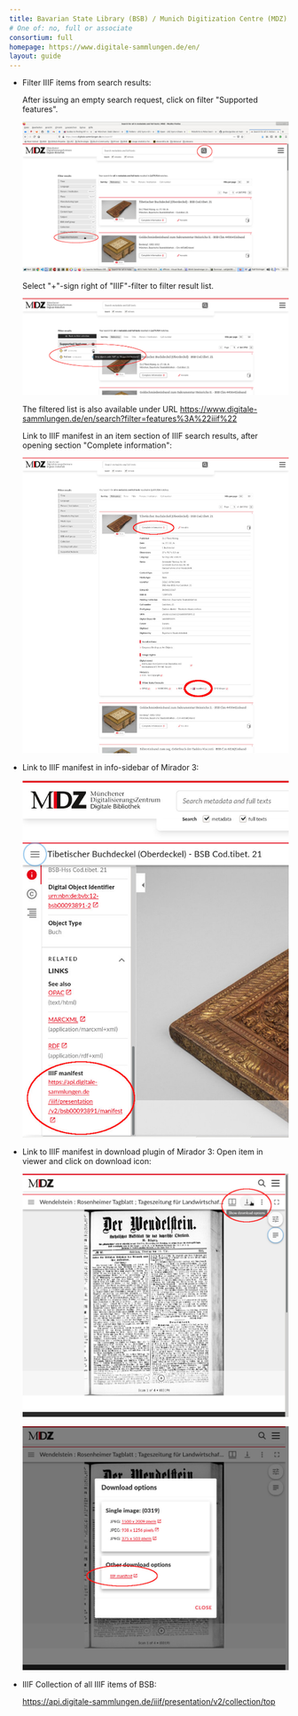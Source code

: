 ```yaml
---
title: Bavarian State Library (BSB) / Munich Digitization Centre (MDZ)
# One of: no, full or associate
consortium: full 
homepage: https://www.digitale-sammlungen.de/en/
layout: guide
---
```


* Filter IIIF items from search results:

  After issuing an empty search request, click on filter "Supported features".

  ![Screenshot of the MDZ site showing how to filter IIIF items from search results.](mdz-4.jpg)

  Select "+"-sign right of "IIIF"-filter to filter result list.

  ![Screenshot of the MDZ site showing how to filter IIIF items from search results.](mdz-5.jpg)

  The filtered list is also available under URL <https://www.digitale-sammlungen.de/en/search?filter=features%3A%22iiif%22>

  Link to IIIF manifest in an item section of IIIF search results, after opening section "Complete information":

  ![Screenshot of the MDZ site showing how to download a manifest from an item.](mdz-1.jpg)

* Link to IIIF manifest in info-sidebar of Mirador 3:

  ![Screenshot of the MDZ site showing how to download a manifest in viewer.](mdz-6.jpg)

* Link to IIIF manifest in download plugin of Mirador 3: Open item in viewer and click on download icon:

  ![Screenshot of the MDZ site showing how to download a manifest in viewer.](mdz-2.jpg)

  ![Screenshot of the MDZ site showing how to download a manifest in viewer.](mdz-3.jpg)



* IIIF Collection of all IIIF items of BSB:

  <https://api.digitale-sammlungen.de/iiif/presentation/v2/collection/top>

